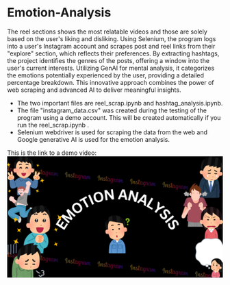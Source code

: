 # Emotion-Analysis
The reel sections shows the most relatable videos and those are solely based on the user's liking and disliking. Using Selenium, the program logs into a user's Instagram account and scrapes post and reel links from their "explore" section, which reflects their preferences. By extracting hashtags, the project identifies the genres of the posts, offering a window into the user's current interests. Utilizing GenAI for mental analysis, it categorizes the emotions potentially experienced by the user, providing a detailed percentage breakdown. This innovative approach combines the power of web scraping and advanced AI to deliver meaningful insights.
- The two important files are reel_scrap.ipynb and hashtag_analysis.ipynb.
- The file "instagram_data.csv" was created during the testing of the program using a demo account. This will be created automatically if you run the reel_scrap.ipynb .
- Selenium webdriver is used for scraping the data from the web and Google generative AI is used for the emotion analysis. 

This is the link to a demo video:
[![Watch the video](assets/EA_thumbail.png)](https://youtu.be/4ca02xeRwBA)
